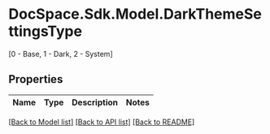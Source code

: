 # DocSpace.Sdk.Model.DarkThemeSettingsType
[0 - Base, 1 - Dark, 2 - System]

## Properties

Name | Type | Description | Notes
------------ | ------------- | ------------- | -------------

[[Back to Model list]](../README.md#documentation-for-models) [[Back to API list]](../README.md#documentation-for-api-endpoints) [[Back to README]](../README.md)


